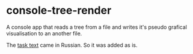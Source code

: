 # console-tree-render
A console app that reads a tree from a file and writes it's pseudo grafical visualisation to an another file.

The [task text](java-task-tree-parse.md) came in Russian. So it was added as is.
